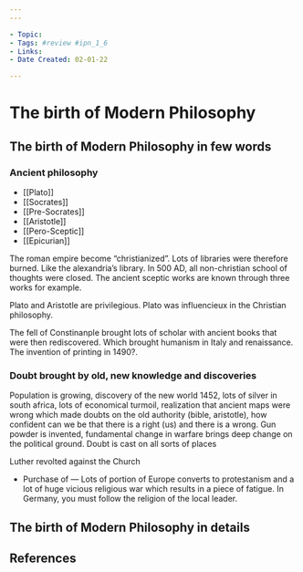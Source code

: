 ```yaml
---
---

- Topic:
- Tags: #review #ipn_1_6
- Links:
- Date Created: 02-01-22

---
```


# The birth of Modern Philosophy

## The birth of Modern Philosophy in few words

### Ancient philosophy

- [[Plato]]
- [[Socrates]]
- [[Pre-Socrates]]
- [[Aristotle]]
- [[Pero-Sceptic]]
- [[Epicurian]]

The roman empire become “christianized”. Lots of libraries were therefore burned. Like the alexandria’s library.
In 500 AD, all non-christian school of thoughts were closed.
The ancient sceptic works are known through three works for example.

Plato and Aristotle are privilegious. Plato was influencieux in the Christian philosophy.

The fell of Constinanple brought lots of scholar with ancient books that were then rediscovered. Which brought humanism in Italy and renaissance.
The invention of printing in 1490?.

### Doubt brought by old, new knowledge and discoveries
Population is growing, discovery of the new world 1452, lots of silver in south africa, lots of economical turmoil, realization that ancient maps were wrong which made doubts on the old authority (bible, aristotle), how confident can we be that there is a right (us) and there is a wrong.
Gun powder is invented, fundamental change in warfare brings deep change on the political ground.
Doubt is cast on all sorts of places 

Luther revolted against the Church
- Purchase of —
Lots of portion of Europe converts to protestanism and a lot of huge vicious religious war which results in a piece of fatigue.
In Germany, you must follow the religion of the local leader.

## The birth of Modern Philosophy in details

## References
